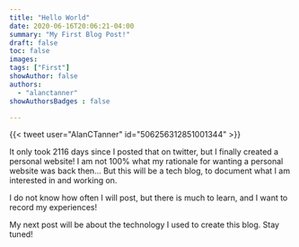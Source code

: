 ```yaml
---
title: "Hello World"
date: 2020-06-16T20:06:21-04:00
summary: "My First Blog Post!"
draft: false
toc: false
images:
tags: ["First"]
showAuthor: false
authors:
  - "alanctanner"
showAuthorsBadges : false 

---
```

{{< tweet user="AlanCTanner" id="506256312851001344" >}}

It only took 2116 days since I posted that on twitter, but I finally created a personal website! I am not 100% what my rationale for wanting a personal website was back then... But this will be a tech blog, to document what I am interested in and working on. 

I do not know how often I will post, but there is much to learn, and I want to record my experiences! 

My next post will be about the technology I used to create this blog. Stay tuned! 



